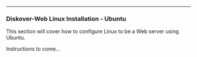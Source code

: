___
### Diskover-Web Linux Installation - Ubuntu

This section will cover how to configure Linux to be a Web server using Ubuntu.

Instructions to come...
